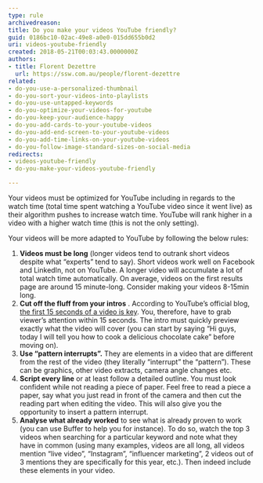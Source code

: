 ```yaml
---
type: rule
archivedreason: 
title: Do you make your videos YouTube friendly?
guid: 0186bc10-02ac-49e8-a0e0-015dd655b0d2
uri: videos-youtube-friendly
created: 2018-05-21T00:03:43.0000000Z
authors:
- title: Florent Dezettre
  url: https://ssw.com.au/people/florent-dezettre
related:
- do-you-use-a-personalized-thumbnail
- do-you-sort-your-videos-into-playlists
- do-you-use-untapped-keywords
- do-you-optimize-your-videos-for-youtube
- do-you-keep-your-audience-happy
- do-you-add-cards-to-your-youtube-videos
- do-you-add-end-screen-to-your-youtube-videos
- do-you-add-time-links-on-your-youtube-videos
- do-you-follow-image-standard-sizes-on-social-media
redirects:
- videos-youtube-friendly
- do-you-make-your-videos-youtube-friendly

---
```


Your videos must be optimized for YouTube including in regards to the watch time (total time spent watching a YouTube video since it went live) as their algorithm pushes to increase watch time. YouTube will rank higher in a video with a higher watch time (this is not the only setting).

<!--endintro-->

Your videos will be more adapted to YouTube by following the below rules:

1. **Videos must be long** (longer videos tend to outrank short videos despite what “experts” tend to say). Short videos work well on Facebook and LinkedIn, not on YouTube. A longer video will accumulate a lot of total watch time automatically. On average, videos on the first results page are around 15 minute-long. Consider making your videos 8-15min long.
2. **Cut off the fluff from your intros** . According to YouTube’s official blog, [the first 15 seconds of a video is key](https&#58;//youtube.googleblog.com/2011/08/youtube-creator-playbook-tips-first-15.html). You, therefore, have to grab viewer’s attention within 15 seconds. The intro must quickly preview exactly what the video will cover (you can start by saying “Hi guys, today I will tell you how to cook a delicious chocolate cake” before moving on).
3. **Use “pattern interrupts”.** They are elements in a video that are different from the rest of the video (they literally “interrupt” the “pattern”). These can be graphics, other video extracts, camera angle changes etc.
4. **Script every line** or at least follow a detailed outline. You must look confident while not reading a piece of paper. Feel free to read a piece a paper, say what you just read in front of the camera and then cut the reading part when editing the video. This will also give you the opportunity to insert a pattern interrupt.
5. **Analyse what already worked** to see what is already proven to work (you can use Buffer to help you for instance). To do so, watch the top 3 videos when searching for a particular keyword and note what they have in common (using many examples, videos are all long, all videos mention “live video”, “Instagram”, “influencer marketing”, 2 videos out of 3 mentions they are specifically for this year, etc.). Then indeed include these elements in your video.
